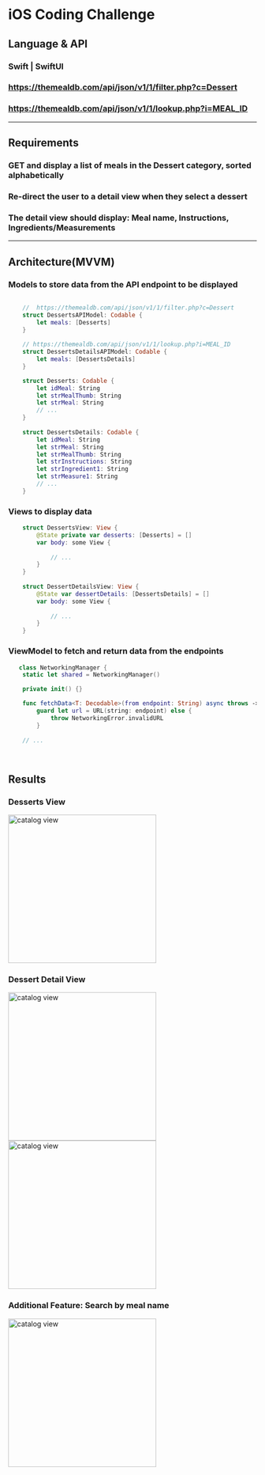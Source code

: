 # iOS Coding Challenge

## Language & API
### Swift | SwiftUI
### https://themealdb.com/api/json/v1/1/filter.php?c=Dessert
### https://themealdb.com/api/json/v1/1/lookup.php?i=MEAL_ID

<hr/>

## Requirements
### GET and display a list of meals in the Dessert category, sorted alphabetically
### Re-direct the user to a detail view when they select a dessert
### The detail view should display: Meal name, Instructions, Ingredients/Measurements

<hr/>

## Architecture(MVVM)
### Models to store data from the API endpoint to be displayed
```swift

    //  https://themealdb.com/api/json/v1/1/filter.php?c=Dessert
    struct DessertsAPIModel: Codable { 
        let meals: [Desserts] 
    }
    
    // https://themealdb.com/api/json/v1/1/lookup.php?i=MEAL_ID
    struct DessertsDetailsAPIModel: Codable { 
        let meals: [DessertsDetails]
    }

    struct Desserts: Codable { 
        let idMeal: String
        let strMealThumb: String
        let strMeal: String
        // ...
    }
    
    struct DessertsDetails: Codable { 
        let idMeal: String
        let strMeal: String
        let strMealThumb: String
        let strInstructions: String
        let strIngredient1: String
        let strMeasure1: String
        // ...
    }

```
### Views to display data
```swift
    struct DessertsView: View {
        @State private var desserts: [Desserts] = [] 
        var body: some View {
            
            // ...
        }
    }
    
    struct DessertDetailsView: View {
        @State var dessertDetails: [DessertsDetails] = [] 
        var body: some View {
            
            // ...
        }
    }
```
### ViewModel to fetch and return data from the endpoints
```swift
   class NetworkingManager {
    static let shared = NetworkingManager()

    private init() {}

    func fetchData<T: Decodable>(from endpoint: String) async throws -> T {
        guard let url = URL(string: endpoint) else {
            throw NetworkingError.invalidURL
        }
        
    // ...

    
```

## Results
### Desserts View
<img src="https://github.com/stmblueprint/resources/blob/main/images/dessertfinder1.png" alt="catalog view" width="300">

### Dessert Detail View
<img src="https://github.com/stmblueprint/resources/blob/main/images/dessertfinder3.png" alt="catalog view" width="300">

<img src="https://github.com/stmblueprint/resources/blob/main/images/dessertfinder4.png" alt="catalog view" width="300">

### Additional Feature: Search by meal name
<img src="https://github.com/stmblueprint/resources/blob/main/images/dessertfinder2.png" alt="catalog view" width="300">
